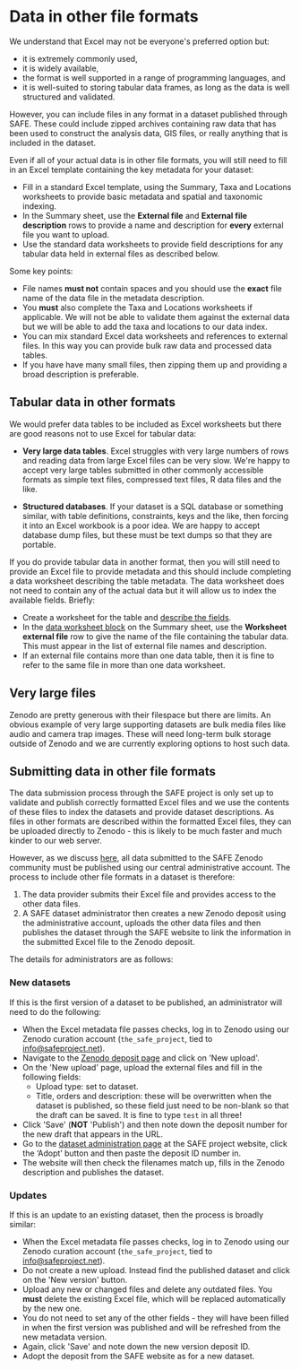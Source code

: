 # Data in other file formats

We understand that Excel may not be everyone's preferred option but:

* it is extremely commonly used,
* it is widely available,
* the format is well supported in a range of programming languages, and
* it is well-suited to storing tabular data frames, as long as the data is well
  structured and validated.

However, you can include files in any format in a dataset published through SAFE. These
could include zipped archives containing raw data that has been used to construct the
analysis data, GIS files, or really anything that is included in the dataset.

Even if all of your actual data is in other file formats, you will still need to fill in
an Excel template containing the key metadata for your dataset:

* Fill in a standard Excel template, using the Summary, Taxa and Locations worksheets to
  provide basic metadata and spatial and taxonomic indexing.
* In the Summary sheet, use the **External file** and **External file description** rows
  to provide a name and description for **every** external file you want to upload.
* Use the standard data worksheets to provide field descriptions for any tabular data
  held in external files as described below.

Some key points:

* File names **must not** contain spaces and you should use the **exact** file name of
  the data file in the metadata description.
* You **must** also complete the Taxa and Locations worksheets if applicable. We will
  not be able to validate them against the external data but we will be able to add the
  taxa and locations to our data index.
* You can mix standard Excel data worksheets and references to external files. In this
  way you can provide bulk raw data and processed data tables.
* If you have have many small files, then zipping them up and providing a broad
  description is preferable.

## Tabular data in other formats

We would prefer data tables to be included as Excel worksheets but there are good
reasons not to use Excel for tabular data:

* **Very large data tables**. Excel struggles with very large numbers of rows and
  reading data from large Excel files can be very slow. We're happy to accept very large
  tables submitted in other commonly accessible formats as simple text files, compressed
  text files, R data files and the like.

* **Structured databases**. If your dataset is a SQL database or something similar, with
  table definitions, constraints, keys and the like, then forcing it into an Excel
  workbook is a poor idea. We are happy to accept database dump files, but these must
  be text dumps so that they are portable.

If you do provide tabular data in another format, then you will still need to provide an
Excel file to provide metadata and this should include completing a data worksheet
describing the table metadata. The data worksheet does not need to contain any of the
actual data but it will allow us to index the available fields. Briefly:

* Create a worksheet for the table and [describe the fields](data.md).
* In the [data worksheet block](summary.md#the-data-worksheet-block) on the Summary
  sheet, use the **Worksheet external file** row to give the name of the file containing
  the tabular data. This must appear in the list of external file names and description.
* If an external file contains more than one data table, then it is fine to refer to the
  same file in more than one data worksheet.

## Very large files

Zenodo are pretty generous with their filespace but there are limits. An obvious example
of very large supporting datasets are bulk media files like audio and camera trap
images. These will need long-term bulk storage outside of Zenodo and we are currently
exploring options to host such data.

## Submitting data in other file formats

The data submission process through the SAFE project is only set up to validate and
publish correctly formatted Excel files and we use the contents of these files to index
the datasets and provide dataset descriptions. As files in other formats are described
within the formatted Excel files, they can be uploaded directly to Zenodo - this is
likely to be much faster and much kinder to our web server.

However, as we discuss [here](../availability.md#data-administration), all data
submitted to the SAFE Zenodo community must be published using our central
administrative account. The process to include other file formats in a dataset is
therefore:

1. The data provider submits their Excel file and provides access to the other data files.
2. A SAFE dataset administrator then creates a new Zenodo deposit using the
   administrative account, uploads the other data files and then publishes the dataset
   through the SAFE website to link the information in the submitted Excel file to the
   Zenodo deposit.

The details for administrators are as follows:

### New datasets

If this is the first version of a dataset to be published, an administrator will need to
do the following:

* When the Excel metadata file passes checks, log in to Zenodo using our Zenodo curation
  account (`the_safe_project`, tied to <info@safeproject.net>).
* Navigate to the [Zenodo deposit page](https://zenodo.org/deposit) and click on 'New
  upload'.
* On the 'New upload' page, upload the external files and fill in the following fields:
    * Upload type: set to dataset.
    * Title, orders and description: these will be overwritten when the dataset is
      published, so these field just need to be non-blank so that the draft can be
      saved. It is fine to type `test` in all three!
* Click 'Save' (**NOT** 'Publish') and then note down the deposit number for the new
  draft that appears in the URL.
* Go to the [dataset administration
  page](https://safeproject.net/datasets/administer_datasets) at the SAFE project
  website, click the ‘Adopt’ button and then paste the deposit ID number in.
* The website will then check the filenames match up, fills in the Zenodo description
  and publishes the dataset.

### Updates

If this is an update to an existing dataset, then the process is broadly similar:

* When the Excel metadata file passes checks, log in to Zenodo using our Zenodo curation
  account (`the_safe_project`, tied to <info@safeproject.net>).
* Do not create a new upload. Instead find the published dataset and click on the 'New
  version' button.
* Upload any new or changed files and delete any outdated files. You **must** delete the
  existing Excel file, which will be replaced automatically by the new one.
* You do not need to set any of the other fields - they will have been filled in when
  the first version was published and will be refreshed from the new metadata version.
* Again, click 'Save' and note down the new version deposit ID.
* Adopt the deposit from the SAFE website as for a new dataset.
